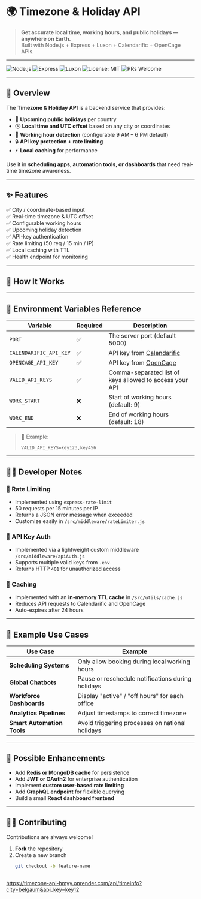 # 🌍 Timezone & Holiday API

> **Get accurate local time, working hours, and public holidays — anywhere on Earth.**  
> Built with Node.js + Express + Luxon + Calendarific + OpenCage APIs.

---

![Node.js](https://img.shields.io/badge/Node.js-18%2B-brightgreen?logo=node.js)
![Express](https://img.shields.io/badge/Express.js-black?logo=express)
![Luxon](https://img.shields.io/badge/Luxon-UTC%20Ready-blue)
![License: MIT](https://img.shields.io/badge/License-MIT-yellow)
![PRs Welcome](https://img.shields.io/badge/PRs-welcome-brightgreen)

---

## 🧭 Overview

The **Timezone & Holiday API** is a backend service that provides:
- 📅 **Upcoming public holidays** per country
- 🕒 **Local time and UTC offset** based on any city or coordinates
- 🏢 **Working hour detection** (configurable 9 AM – 6 PM default)
- 🔒 **API key protection + rate limiting**
- ⚡ **Local caching** for performance

Use it in **scheduling apps, automation tools, or dashboards** that need real-time timezone awareness.

---

## ✨ Features

✅ City / coordinate-based input  
✅ Real-time timezone & UTC offset  
✅ Configurable working hours  
✅ Upcoming holiday detection  
✅ API-key authentication  
✅ Rate limiting (50 req / 15 min / IP)  
✅ Local caching with TTL  
✅ Health endpoint for monitoring

---

## 🧠 How It Works  


---

## 🔧 Environment Variables Reference

| Variable | Required | Description |
|-----------|-----------|-------------|
| `PORT` | ✅ | The server port (default 5000) |
| `CALENDARIFIC_API_KEY` | ✅ | API key from [Calendarific](https://calendarific.com/) |
| `OPENCAGE_API_KEY` | ✅ | API key from [OpenCage](https://opencagedata.com/) |
| `VALID_API_KEYS` | ✅ | Comma-separated list of keys allowed to access your API |
| `WORK_START` | ❌ | Start of working hours (default: 9) |
| `WORK_END` | ❌ | End of working hours (default: 18) |

> 🧩 Example:
> ```
> VALID_API_KEYS=key123,key456
> ```

---

## 🧑‍💻 Developer Notes

### 🧩 Rate Limiting
- Implemented using `express-rate-limit`
- 50 requests per 15 minutes per IP
- Returns a JSON error message when exceeded
- Customize easily in `/src/middleware/rateLimiter.js`

### 🔑 API Key Auth
- Implemented via a lightweight custom middleware `/src/middleware/apiAuth.js`
- Supports multiple valid keys from `.env`
- Returns HTTP `401` for unauthorized access

### 💾 Caching
- Implemented with an **in-memory TTL cache** in `/src/utils/cache.js`
- Reduces API requests to Calendarific and OpenCage
- Auto-expires after 24 hours


---

## 🧠 Example Use Cases

| Use Case | Example |
|-----------|----------|
| **Scheduling Systems** | Only allow booking during local working hours |
| **Global Chatbots** | Pause or reschedule notifications during holidays |
| **Workforce Dashboards** | Display "active" / "off hours" for each office |
| **Analytics Pipelines** | Adjust timestamps to correct timezone |
| **Smart Automation Tools** | Avoid triggering processes on national holidays |

---

## 🧰 Possible Enhancements

- Add **Redis or MongoDB cache** for persistence
- Add **JWT or OAuth2** for enterprise authentication
- Implement **custom user-based rate limiting**
- Add **GraphQL endpoint** for flexible querying
- Build a small **React dashboard frontend**

---

## 🧑‍💻 Contributing

Contributions are always welcome!

1. **Fork** the repository
2. Create a new branch
   ```bash
   git checkout -b feature-name

##
https://timezone-api-hmyy.onrender.com/api/timeinfo?city=belgaum&api_key=key12